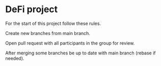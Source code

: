 # DeFi project

For the start of this project follow these rules. 

Create new branches from main branch. 

Open pull request with all participants in the group for review. 

After merging some branches be up to date with main branch (rebase if needed).
